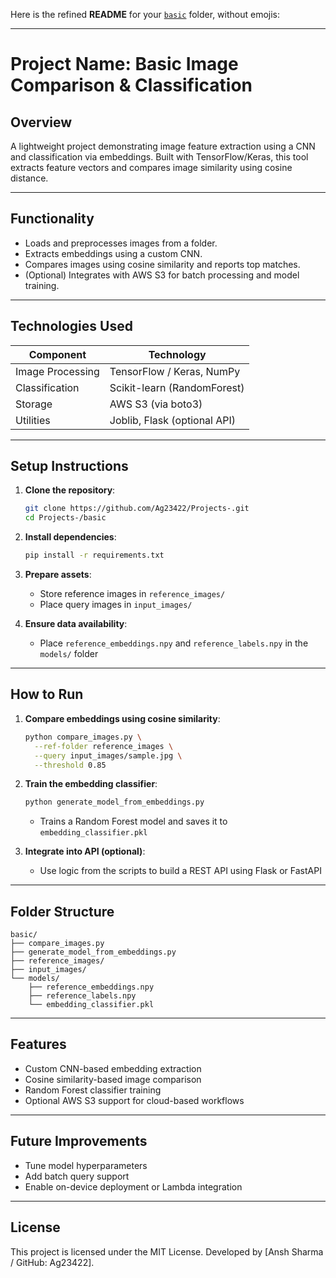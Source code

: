 Here is the refined **README** for your [`basic`](https://github.com/Ag23422/Projects-/tree/main/basic) folder, without emojis:

---

# Project Name: **Basic Image Comparison & Classification**

## Overview

A lightweight project demonstrating image feature extraction using a CNN and classification via embeddings. Built with TensorFlow/Keras, this tool extracts feature vectors and compares image similarity using cosine distance.

---

## Functionality

* Loads and preprocesses images from a folder.
* Extracts embeddings using a custom CNN.
* Compares images using cosine similarity and reports top matches.
* (Optional) Integrates with AWS S3 for batch processing and model training.

---

## Technologies Used

| Component        | Technology                   |
| ---------------- | ---------------------------- |
| Image Processing | TensorFlow / Keras, NumPy    |
| Classification   | Scikit-learn (RandomForest)  |
| Storage          | AWS S3 (via boto3)           |
| Utilities        | Joblib, Flask (optional API) |

---

## Setup Instructions

1. **Clone the repository**:

   ```bash
   git clone https://github.com/Ag23422/Projects-.git
   cd Projects-/basic
   ```

2. **Install dependencies**:

   ```bash
   pip install -r requirements.txt
   ```

3. **Prepare assets**:

   * Store reference images in `reference_images/`
   * Place query images in `input_images/`

4. **Ensure data availability**:

   * Place `reference_embeddings.npy` and `reference_labels.npy` in the `models/` folder

---

## How to Run

1. **Compare embeddings using cosine similarity**:

   ```bash
   python compare_images.py \
     --ref-folder reference_images \
     --query input_images/sample.jpg \
     --threshold 0.85
   ```

2. **Train the embedding classifier**:

   ```bash
   python generate_model_from_embeddings.py
   ```

   * Trains a Random Forest model and saves it to `embedding_classifier.pkl`

3. **Integrate into API (optional)**:

   * Use logic from the scripts to build a REST API using Flask or FastAPI

---

## Folder Structure

```
basic/
├── compare_images.py
├── generate_model_from_embeddings.py
├── reference_images/
├── input_images/
└── models/
    ├── reference_embeddings.npy
    ├── reference_labels.npy
    └── embedding_classifier.pkl
```

---

## Features

* Custom CNN-based embedding extraction
* Cosine similarity-based image comparison
* Random Forest classifier training
* Optional AWS S3 support for cloud-based workflows

---

## Future Improvements

* Tune model hyperparameters
* Add batch query support
* Enable on-device deployment or Lambda integration

---

## License

This project is licensed under the MIT License.
Developed by \[Ansh Sharma / GitHub: Ag23422].


